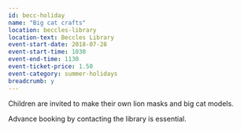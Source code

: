 ```yaml
---
id: becc-holiday
name: "Big cat crafts"
location: beccles-library
location-text: Beccles Library
event-start-date: 2018-07-28
event-start-time: 1030
event-end-time: 1130
event-ticket-price: 1.50
event-category: summer-holidays
breadcrumb: y
---
```


Children are invited to make their own lion masks and big cat models.

Advance booking by contacting the library is essential.
